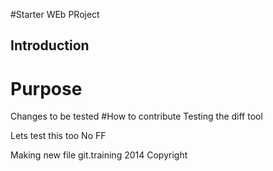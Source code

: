 #Starter WEb PRoject
## Introduction
# Purpose
Changes to be tested
#How to contribute
Testing the diff tool

Lets test this too
No FF

Making new file
git.training 2014 Copyright
